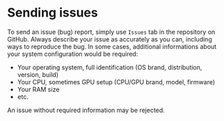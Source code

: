 # Sending issues
To send an issue (bug) report, simply use `Issues` tab in the repository on GitHub. Always describe your issue as accurately as you can,
including ways to reproduce the bug. In some cases, additional informations about your system configuration would be required:
* Your operating system, full identification (OS brand, distribution, version, build)
* Your CPU, sometimes GPU setup (CPU/GPU brand, model, firmware)
* Your RAM size
* etc.

An issue without required information may be rejected.
